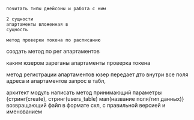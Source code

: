 
    почитать типы джейсоны и работа с ним

    2 сущности
    апартаменты вложенная в
    сущность

    метод проверки токена по расписанию

создать метод по рег апартаментов

каким юзером зареганы апартаменты
проверка токена



метод регистрации апартаментов юзер передает дто внутри все поля адреса и апартаментов
запрос в табл, 



архитект модуль
написать метод принимающий параметры {стринг(create), стринг(users_table) мап(название поля/тип данных)}
возвращающий файл в формате скл, c правильной версией и именованием


